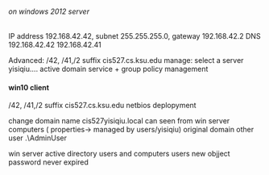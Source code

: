 ###### on windows 2012 server

IP address 192.168.42.42, subnet 255.255.255.0, gateway 192.168.42.2
DNS 192.168.42.42 192.168.42.41

Advanced: /42, /41,/2 suffix cis527.cs.ksu.edu
manage: select a server yisiqiu.... active domain service + group policy management

#### win10 client

/42, /41,/2 suffix cis527.cs.ksu.edu
netbios deplopyment

change domain name cis527yisiqiu.local can seen from win server computers ( properties-> managed by users/yisiqiu)
original domain other user .\AdminUser


win server
active directory users and computers
users new objject password never expired
